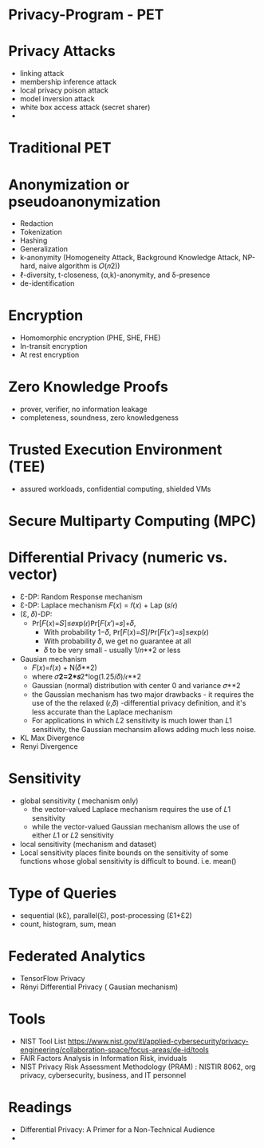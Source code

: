 # Privacy-Program - PET
# Privacy Attacks
  - linking attack
  - membership inference attack
  - local privacy poison attack 
  - model inversion attack 
  - white box access attack (secret sharer)
  - 
# Traditional PET 
# Anonymization or pseudoanonymization 
  - Redaction
  - Tokenization
  - Hashing
  - Generalization
  - k-anonymity (Homogeneity Attack, Background Knowledge Attack, NP-hard, naive algorithm is 𝑂(𝑛2))
  - ℓ-diversity, t-closeness, (α,k)-anonymity, and δ-presence
  - de-identification 
   
# Encryption 
  - Homomorphic encryption (PHE, SHE, FHE)
  - In-transit encryption
  - At rest encryption
  
# Zero Knowledge Proofs
  - prover, verifier, no information leakage
  - completeness, soundness, zero knowledgeness
  
# Trusted Execution  Environment (TEE) 
  - assured workloads, confidential computing, shielded VMs 
  
# Secure Multiparty Computing (MPC)

# Differential Privacy (numeric vs. vector)
  - Ɛ-DP:  Random Response mechanism 
  - Ɛ-DP:  Laplace mechanism 𝐹(𝑥) = 𝑓(𝑥) + Lap (𝑠/𝜖)
  - (Ɛ, 𝛿)-DP: 
    - 𝖯𝗋[𝐹(𝑥)=𝑆]≤𝑒xp(𝜖)𝖯𝗋[𝐹(𝑥′)=𝑠]+𝛿, 
      - With probability 1−𝛿, 𝖯𝗋[𝐹(𝑥)=𝑆]/𝖯𝗋[𝐹(𝑥′)=𝑠]≤𝑒xp(𝜖)
      - With probability 𝛿, we get no guarantee at all
      - 𝛿  to be very small - usually  1/𝑛**2  or less
  - Gausian mechanism  
     - 𝐹(𝑥)=𝑓(𝑥) + N(𝛿**2)
     - where 𝜎**2=2*𝑠**2*log(1.25/𝛿)/𝜖**2
     - Gaussian (normal) distribution with center 0 and variance  𝜎**2
     - the Gaussian mechanism has two major drawbacks - it requires the use of the the relaxed  (𝜖,𝛿) -differential privacy definition, and it's less accurate than the Laplace mechanism
     -  For applications in which  𝐿2  sensitivity is much lower than  𝐿1  sensitivity, the Gaussian mechansim allows adding much less noise.
  - KL Max Divergence 
  - Renyi Divergence
  
# Sensitivity
  - global sensitivity ( mechanism only)
    - the vector-valued Laplace mechanism requires the use of 𝐿1 sensitivity
    - while the vector-valued Gaussian mechanism allows the use of either 𝐿1 or 𝐿2 sensitivity
  - local sensitivity (mechanism and dataset)
  - Local sensitivity places finite bounds on the sensitivity of some functions whose global sensitivity is difficult to bound. i.e. mean()
  
# Type of Queries
  - sequential (kƐ), parallel(Ɛ), post-processing (Ɛ1+Ɛ2)
  - count, histogram, sum, mean
  
# Federated Analytics
  - TensorFlow Privacy 
  - Rényi Differential Privacy ( Gausian mechanism) 

# Tools 
  - NIST Tool List https://www.nist.gov/itl/applied-cybersecurity/privacy-engineering/collaboration-space/focus-areas/de-id/tools
  - FAIR  Factors Analysis in Information Risk, inviduals 
  - NIST Privacy Risk Assessment Methodology (PRAM) : NISTIR 8062,  org privacy, cybersecurity, business, and IT personnel
   
# Readings
  - Differential Privacy: A Primer for a Non-Technical Audience
  - 
